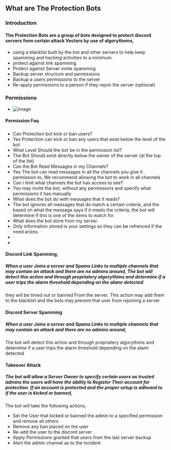 ## What are The Protection Bots

### Introduction

#### The Protection Bots are a group of bots designed to protect discord servers from certain attack Vectors by use of algorythems,
-   using a blacklist built by the bot and other servers to help keep spamming and hacking activities to a minimum.
-   protect against link spamming
-   Protect against Server invite spamming
-   Backup server structure and permissions
-   Backup a users permissions to the server
-   Re-apply permissions to a person if they rejoin the server (optional)

### Permissions
- ![image](https://github.com/user-attachments/assets/6d032cf1-755b-4d7c-b9f7-517cd4f33819)

#### Permission Faq
#####
- Can Protection bot kick or ban users?
-   Yes Protection can kick or ban any users that exist below the level of the bot
- What Level Should the bot be in the permission list?
-   The Bot Should exist directly below the owner of the server (at the top of the list)
- Can the Bot Read Messages in my Channels?
-   Yes The bot can read messages in all the channels you give it permission to, We recommend allowing the bot to work in all channels
- Can I limit what channels the bot has access to see?
-   You may invite the bot, without any permissions and specify what permissions it has manually
- What does the bot do with messages that it reads?
-   The bot ignores all messages that do match a certain criteria, and the based on what the message says if it meets the criteria, the bot will determine if this is one of the items to watch for.
- What does the bot store from my server.
-   Only information stored is your settings so they can be refrenced if the need arizes.
- 
- 


#### Discord Link Spamming, 
##### When a user Joins a server and Spams Links to multiple channels that may contain an attack and there are no admins around, The bot will detect this action and through propriatery algorythims and determine if a user trips the alarm threshold depending on the alamr detected
they will be timed out or banned From the server. This action may add them to the blacklist and the bots may prevent that user from rejoining a server

#### Discord Server Spamming
##### When a user Joins a server and Spams Links to multiple channels that may contain an attack and there are no admins around,
The bot will detect this action and through propriatery algorythims and determine if a user trips the alarm threshold depending on the alamr detected

#### Takeover Attack
##### The bot will allow a Server Owner to specify certain users as trusted admins the users will have the ability to Register Their account for protection. If an account is protected and the proper setup is adheard to if the user is kicked or banned,
The bot will take the following actions,
-   Set the User that kicked or banned the admin to a specified permission and remove all others
-   Remove any ban placed on the user
-   Re-add the user to the discord server
-   Apply Permissions granted that users from the last server backup
-   Alert the admin channel as to the incident

